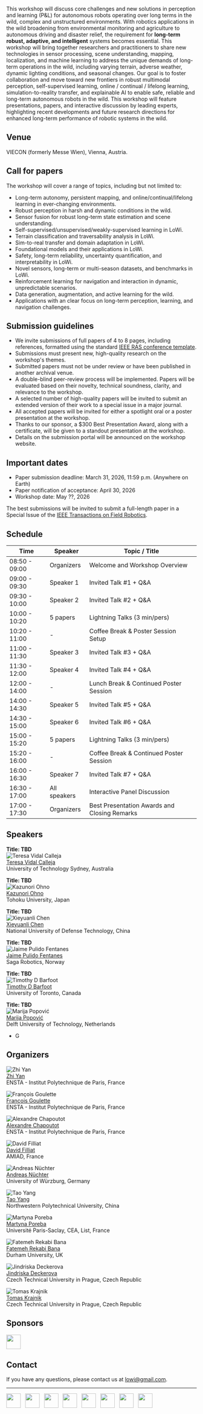 This workshop will discuss core challenges and new solutions in perception and learning (P&L) for autonomous robots operating over long terms in the wild, complex and unstructured environments.
With robotics applications in the wild broadening from environmental monitoring and agriculture to autonomous driving and disaster relief, the requirement for **long-term robust, adaptive, and intelligent** systems becomes essential.
This workshop will bring together researchers and practitioners to share new technologies in sensor processing, scene understanding, mapping, localization, and machine learning to address the unique demands of long-term operations in the wild, including varying terrain, adverse weather, dynamic lighting conditions, and seasonal changes.
Our goal is to foster collaboration and move toward new frontiers in robust multimodal perception, self-supervised learning, online / continual / lifelong learning, simulation-to-reality transfer, and explainable AI to enable safe, reliable and long-term autonomous robots in the wild.
This workshop will feature presentations, papers, and interactive discussion by leading experts, highlighting recent developments and future research directions for enhanced long-term performance of robotic systems in the wild.

## Venue

VIECON (formerly Messe Wien), Vienna, Austria.

## Call for papers

The workshop will cover a range of topics, including but not limited to:
* Long-term autonomy, persistent mapping, and online/continual/lifelong learning in ever-changing environments.
* Robust perception in harsh and dynamic conditions in the wild.
* Sensor fusion for robust long-term state estimation and scene understanding.
* Self-supervised/unsupervised/weakly-supervised learning in LoWi.
* Terrain classification and traversability analysis in LoWi.
* Sim-to-real transfer and domain adaptation in LoWi.
* Foundational models and their applications in LoWi.
* Safety, long-term reliability, uncertainty quantification, and interpretability in LoWi.
* Novel sensors, long-term or multi-season datasets, and benchmarks in LoWi.
* Reinforcement learning for navigation and interaction in dynamic, unpredictable scenarios.
* Data generation, augmentation, and active learning for the wild.
* Applications with an clear focus on long-term perception, learning, and navigation challenges.

## Submission guidelines

* We invite submissions of full papers of 4 to 8 pages, including references, formatted using the standard [IEEE RAS conference template](https://ras.papercept.net/conferences/support/tex.php).
* Submissions must present new, high-quality research on the workshop's themes.
* Submitted papers must not be under review or have been published in another archival venue.
* A double-blind peer-review process will be implemented. Papers will be evaluated based on their novelty, technical soundness, clarity, and relevance to the workshop.
* A selected number of high-quality papers will be invited to submit an extended version of their work to a special issue in a major journal.
* All accepted papers will be invited for either a spotlight oral or a poster presentation at the workshop.
* Thanks to our sponsor, a $300 Best Presentation Award, along with a certificate, will be given to a standout presentation at the workshop. <!-- The award will be titled "ICRA 2026 Workshop on Long-Term Autonomy in the Wild: Best Presentation Award." -->
* Details on the submission portal will be announced on the workshop website.

## Important dates

* Paper submission deadline: March 31, 2026, 11:59 p.m. (Anywhere on Earth)
* Paper notification of acceptance:  April 30, 2026
* Workshop date: May ??, 2026

The best submissions will be invited to submit a full-length paper in a Special Issue of the [IEEE Transactions on Field Robotics](https://www.ieee-ras.org/publications/t-fr).

## Schedule

| **Time** | **Speaker** | **Topic / Title** |
| -------- | ----------- | ----------------- |
| 08:50 - 09:00 | Organizers   | Welcome and Workshop Overview                |
| 09:00 - 09:30 | Speaker 1    | Invited Talk #1 + Q&A                        |
| 09:30 - 10:00 | Speaker 2    | Invited Talk #2 + Q&A                        |
| 10:00 - 10:20 | 5 papers     | Lightning Talks (3 min/pers)                 |
| 10:20 - 11:00 | -            | Coffee Break & Poster Session Setup          |
| 11:00 - 11:30 | Speaker 3    | Invited Talk #3 + Q&A                        |
| 11:30 - 12:00 | Speaker 4    | Invited Talk #4 + Q&A                        |
| 12:00 - 14:00 | -            | Lunch Break & Continued Poster Session       |
| 14:00 - 14:30 | Speaker 5    | Invited Talk #5 + Q&A                        |
| 14:30 - 15:00 | Speaker 6    | Invited Talk #6 + Q&A                        |
| 15:00 - 15:20 | 5 papers     | Lightning Talks (3 min/pers)                 |
| 15:20 - 16:00 | -            | Coffee Break & Continued Poster Session      |
| 16:00 - 16:30 | Speaker 7    | Invited Talk #7 + Q&A                        |
| 16:30 - 17:00 | All speakers | Interactive Panel Discussion                 |
| 17:00 - 17:30 | Organizers   | Best Presentation Awards and Closing Remarks |

## Speakers

**Title: TBD**\
![Teresa Vidal Calleja](/images/Teresa_Vidal_Calleja.jpg)\
[Teresa Vidal Calleja](https://profiles.uts.edu.au/Teresa.VidalCalleja)\
University of Technology Sydney, Australia

**Title: TBD**\
![Kazunori Ohno](/images/Kazunori_Ohno.jpg)\
[Kazunori Ohno](https://www.r-info.tohoku.ac.jp/en/1dbca76142c072cb4a4403b1c317eb26.html)\
Tohoku University, Japan

**Title: TBD**\
![Xieyuanli Chen](/images/Xieyuanli_Chen.jpg)\
[Xieyuanli Chen](https://chen-xieyuanli.github.io/)\
National University of Defense Technology, China

**Title: TBD**\
![Jaime Pulido Fentanes](/images/Jaime_Pulido_Fentanes.jpg)\
[Jaime Pulido Fentanes](https://scholar.google.es/citations?user=rTntw-wAAAAJ)\
Saga Robotics, Norway

**Title: TBD**\
![Timothy D Barfoot](/images/Timothy_D_Barfoot.jpg)\
[Timothy D Barfoot](http://asrl.utias.utoronto.ca/~tdb/)\
University of Toronto, Canada

**Title: TBD**\
![Marija Popović](/images/Marija_Popovic.jpg)\
[Marija Popović](https://research.tudelft.nl/en/persons/m-popovic)\
Delft University of Technology, Netherlands

* G

## Organizers

![Zhi Yan](/images/Zhi_Yan.jpg)\
[Zhi Yan](https://yzrobot.github.io/)\
ENSTA - Institut Polytechnique de Paris, France

![François Goulette](/images/François_Goulette.jpg)\
[François Goulette](https://www.ensta-paris.fr/fr/francois-goulette)\
ENSTA - Institut Polytechnique de Paris, France

![Alexandre Chapoutot](/images/Alexandre_Chapoutot.jpg)\
[Alexandre Chapoutot](https://www.ensta-paris.fr/fr/alexandre-chapoutot)\
ENSTA - Institut Polytechnique de Paris, France

![David Filliat](/images/David_Filliat.jpg)\
[David Filliat](https://perso.ensta-paris.fr/~filliat/en/)\
AMIAD, France

![Andreas Nüchter](/images/Andreas_Nuchter.jpg)\
[Andreas Nüchter](https://www.informatik.uni-wuerzburg.de/robotics/team/nuechter/)\
University of Würzburg, Germany

![Tao Yang](/images/Tao_Yang.jpg)\
[Tao Yang](https://teacher.nwpu.edu.cn/yangtao2020.html)\
Northwestern Polytechnical University, China

![Martyna Poreba](/images/Martyna_Poreba.jpg)\
[Martyna Poreba](https://fr.linkedin.com/in/martynaporeba)\
Université Paris-Saclay, CEA, List, France

![Fatemeh Rekabi Bana](/images/Fatemeh_Rekabi_Bana.jpg)\
[Fatemeh Rekabi Bana](https://www.durham.ac.uk/staff/fatemeh-rekabi-bana/)\
Durham University, UK

![Jindriska Deckerova](/images/Jindriska_Deckerova.jpg)\
[Jindriska Deckerova](https://deckejin.github.io/)\
Czech Technical University in Prague, Czech Republic

![Tomas Krajnik](/images/Tomas_Krajnik.jpg)\
[Tomas Krajnik](https://chronorobotics.fel.cvut.cz/)\
Czech Technical University in Prague, Czech Republic

## Sponsors

<a href="https://www.nokov.com/"><img src="images/logo_nokov.png" height="38"></a>

## Contact

If you have any questions, please contact us at [lowi@gmail.com](mailto:lowi@gmail.com).

---

<a href="https://www.ensta.fr/"><img src="images/logo_ensta.png" height="38"></a>&nbsp;&nbsp;
<a href="https://www.hi-paris.fr/"><img src="images/logo_hiparis.png" height="38"></a>&nbsp;&nbsp;
<a href="https://www.uni-wuerzburg.de/"><img src="images/logo_wuerzburg.png" height="38"></a>&nbsp;&nbsp;
<a href="https://en.nwpu.edu.cn/"><img src="images/logo_nwpu.png" height="38"></a>&nbsp;&nbsp;
<a href="https://www.cea.fr/"><img src="images/logo_cea.png" height="38"></a>&nbsp;&nbsp;
<a href="https://www.durham.ac.uk/"><img src="images/logo_durham.png" height="38"></a>&nbsp;&nbsp;
<a href="https://www.cvut.cz/en"><img src="images/logo_cvut.png" height="38"></a>&nbsp;&nbsp;
<a href="https://chronorobotics.fel.cvut.cz/"><img src="images/logo_tomslab.png" height="38"></a>
